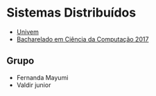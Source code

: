 # Sistemas Distribuídos
- [Univem](http://univem.edu.br/)
- [Bacharelado em Ciência da Computação 2017](http://univem.edu.br/bcc)

## Grupo
* Fernanda Mayumi
* Valdir junior
